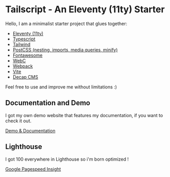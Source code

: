 # Tailscript - An Eleventy (11ty) Starter

Hello, I am a minimalist starter project that glues together:

- <a href="https://www.11ty.dev" target="blank">Eleventy (11ty)</a>
- <a href="https://www.typescriptlang.org" target="blank">Typescript</a>
- <a href="https://tailwindcss.com" target="blank">Tailwind</a>
- <a href="https://postcss.org" target="blank">PostCSS (nesting, imports, media queries, minify)</a>
- <a href="https://fontawesome.com" target="blank">Fontawesome</a>
- <a href="https://github.com/11ty/webc" target="blank">WebC</a>
- <a href="https://webpack.js.org" target="blank">Webpack</a>
- <a href="https://vitejs.dev" target="blank">Vite</a>
- <a href="https://decapcms.org" target="blank">Decap CMS</a>

Feel free to use and improve me without limitations :)

## Documentation and Demo

I got my own demo website that features my documentation, if you want to check it out.

<a href="https://vocal-licorice-a3b377.netlify.app" target="_blank">Demo & Documentation</a>

## Lighthouse

I got 100 everywhere in Lighthouse so i'm born optimized !

<a href="https://pagespeed.web.dev/analysis/https-vocal-licorice-a3b377-netlify-app/hecgcxec10?form_factor=desktop" target="_blank">Google Pagespeed Insight</a>
